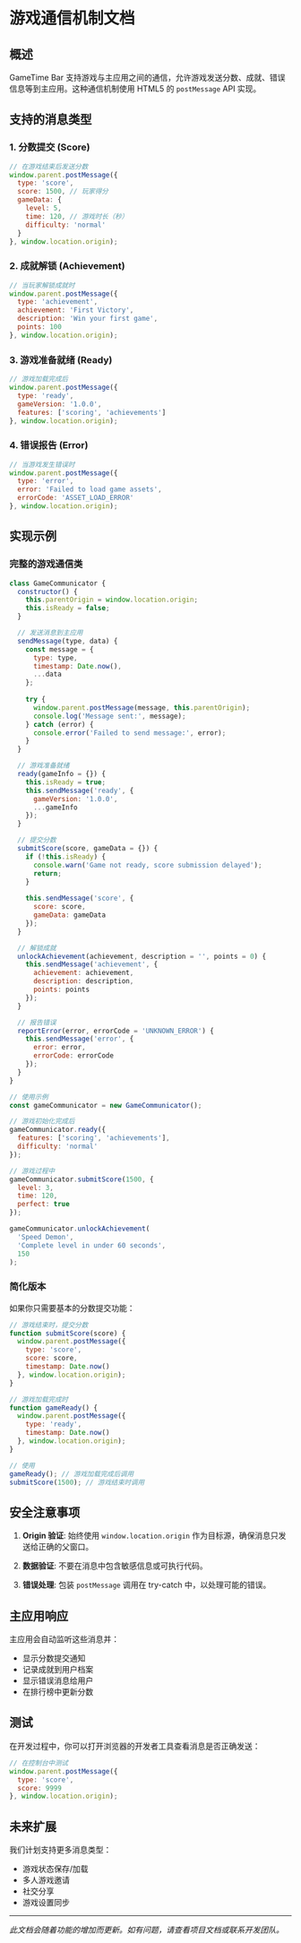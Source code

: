 # 游戏通信机制文档

## 概述

GameTime Bar 支持游戏与主应用之间的通信，允许游戏发送分数、成就、错误信息等到主应用。这种通信机制使用 HTML5 的 `postMessage` API 实现。

## 支持的消息类型

### 1. 分数提交 (Score)
```javascript
// 在游戏结束后发送分数
window.parent.postMessage({
  type: 'score',
  score: 1500, // 玩家得分
  gameData: {
    level: 5,
    time: 120, // 游戏时长（秒）
    difficulty: 'normal'
  }
}, window.location.origin);
```

### 2. 成就解锁 (Achievement)
```javascript
// 当玩家解锁成就时
window.parent.postMessage({
  type: 'achievement',
  achievement: 'First Victory',
  description: 'Win your first game',
  points: 100
}, window.location.origin);
```

### 3. 游戏准备就绪 (Ready)
```javascript
// 游戏加载完成后
window.parent.postMessage({
  type: 'ready',
  gameVersion: '1.0.0',
  features: ['scoring', 'achievements']
}, window.location.origin);
```

### 4. 错误报告 (Error)
```javascript
// 当游戏发生错误时
window.parent.postMessage({
  type: 'error',
  error: 'Failed to load game assets',
  errorCode: 'ASSET_LOAD_ERROR'
}, window.location.origin);
```

## 实现示例

### 完整的游戏通信类

```javascript
class GameCommunicator {
  constructor() {
    this.parentOrigin = window.location.origin;
    this.isReady = false;
  }

  // 发送消息到主应用
  sendMessage(type, data) {
    const message = {
      type: type,
      timestamp: Date.now(),
      ...data
    };
    
    try {
      window.parent.postMessage(message, this.parentOrigin);
      console.log('Message sent:', message);
    } catch (error) {
      console.error('Failed to send message:', error);
    }
  }

  // 游戏准备就绪
  ready(gameInfo = {}) {
    this.isReady = true;
    this.sendMessage('ready', {
      gameVersion: '1.0.0',
      ...gameInfo
    });
  }

  // 提交分数
  submitScore(score, gameData = {}) {
    if (!this.isReady) {
      console.warn('Game not ready, score submission delayed');
      return;
    }
    
    this.sendMessage('score', {
      score: score,
      gameData: gameData
    });
  }

  // 解锁成就
  unlockAchievement(achievement, description = '', points = 0) {
    this.sendMessage('achievement', {
      achievement: achievement,
      description: description,
      points: points
    });
  }

  // 报告错误
  reportError(error, errorCode = 'UNKNOWN_ERROR') {
    this.sendMessage('error', {
      error: error,
      errorCode: errorCode
    });
  }
}

// 使用示例
const gameCommunicator = new GameCommunicator();

// 游戏初始化完成后
gameCommunicator.ready({
  features: ['scoring', 'achievements'],
  difficulty: 'normal'
});

// 游戏过程中
gameCommunicator.submitScore(1500, {
  level: 3,
  time: 120,
  perfect: true
});

gameCommunicator.unlockAchievement(
  'Speed Demon',
  'Complete level in under 60 seconds',
  150
);
```

### 简化版本

如果你只需要基本的分数提交功能：

```javascript
// 游戏结束时，提交分数
function submitScore(score) {
  window.parent.postMessage({
    type: 'score',
    score: score,
    timestamp: Date.now()
  }, window.location.origin);
}

// 游戏加载完成时
function gameReady() {
  window.parent.postMessage({
    type: 'ready',
    timestamp: Date.now()
  }, window.location.origin);
}

// 使用
gameReady(); // 游戏加载完成后调用
submitScore(1500); // 游戏结束时调用
```

## 安全注意事项

1. **Origin 验证**: 始终使用 `window.location.origin` 作为目标源，确保消息只发送给正确的父窗口。

2. **数据验证**: 不要在消息中包含敏感信息或可执行代码。

3. **错误处理**: 包装 `postMessage` 调用在 try-catch 中，以处理可能的错误。

## 主应用响应

主应用会自动监听这些消息并：
- 显示分数提交通知
- 记录成就到用户档案
- 显示错误消息给用户
- 在排行榜中更新分数

## 测试

在开发过程中，你可以打开浏览器的开发者工具查看消息是否正确发送：

```javascript
// 在控制台中测试
window.parent.postMessage({
  type: 'score',
  score: 9999
}, window.location.origin);
```

## 未来扩展

我们计划支持更多消息类型：
- 游戏状态保存/加载
- 多人游戏邀请
- 社交分享
- 游戏设置同步

---

*此文档会随着功能的增加而更新。如有问题，请查看项目文档或联系开发团队。* 